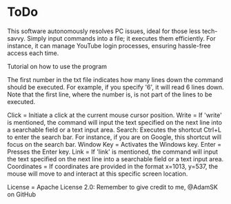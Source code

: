 # ToDo
This software autonomously resolves PC issues, ideal for those less tech-savvy. Simply input commands into a file; it executes them efficiently. For instance, it can manage YouTube login processes, ensuring hassle-free access each time.


Tutorial on how to use the program

The first number in the txt file indicates how many lines down the command should be executed. For example, if you specify '6', it will read 6 lines down. Note that the first line, where the number is, is not part of the lines to be executed.

Click = Initiate a click at the current mouse cursor position.
Write = If 'write' is mentioned, the command will input the text specified on the next line into a searchable field or a text input area.
Search: Executes the shortcut Ctrl+L to enter the search bar. For instance, if you are on Google, this shortcut will focus on the search bar.
Window Key = Activates the Windows key.
Enter = Presses the Enter key.
Link = If 'link' is mentioned, the command will input the text specified on the next line into a searchable field or a text input area.
Coordinates = If coordinates are provided in the format x=1013, y=537, the mouse will move to and interact at this specific screen location.





License = Apache License 2.0:
Remember to give credit to me, @AdamSK on GitHub
